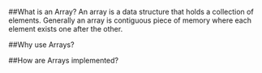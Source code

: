 ##What is an Array?
An array is a data structure that holds a collection of elements.
Generally an array is contiguous piece of memory where each element exists one after the other.

##Why use Arrays?

##How are Arrays implemented?